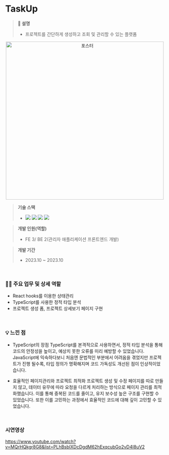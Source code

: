 # TaskUp
> **📖 설명**
> - 프로젝트를 간단하게 생성하고 조회 및 관리할 수 있는 플랫폼

<div align="center">
  <img src="https://github.com/user-attachments/assets/2908bc18-d27b-44cc-9a5d-16651b37146f" alt="포스터" width="500" />
</div>

> **기술 스택**
> - <img src="https://img.shields.io/badge/react-%2320232a.svg?style=for-the-badge&logo=react&logoColor=%2361DAFB"> <img src="https://img.shields.io/badge/typescript-%23007ACC.svg?style=for-the-badge&logo=typescript&logoColor=white"> <img src="https://img.shields.io/badge/styled--components-DB7093?style=for-the-badge&logo=styled-components&logoColor=white"> <img src="https://img.shields.io/badge/Axios-5A29E4.svg?style=for-the-badge&logo=axios&logoColor=white" />


> **개발 인원(역할)**
> - FE 3/ BE 2(관리자 애플리케이션 프론트엔드 개발)

> **개발 기간**
>  - 2023.10 ~ 2023.10

<br>

### 💁‍♂️ 주요 업무 및 상세 역할
- React hooks를 이용한 상태관리
- TypeScript를 사용한 정적 타입 분석
- 프로젝트 생성 폼, 프로젝트 상세보기 페이지 구현

<br>

### 💡 느낀 점
- TypeScript의 장점
  TypeScript를 본격적으로 사용하면서, 정적 타입 분석을 통해 코드의 안정성을 높이고, 예상치 못한 오류를 미리 예방할 수 있었습니다. JavaScript에 익숙하다보니 처음엔 문법적인 부분에서 어려움을 겪었지만 프로젝트가 진행 될수록,  타입 정의가 명확해지며 코드 가독성도 개선된 점이 인상적이었습니다.
    
- 효율적인 페이지관리와 프로젝트 최적화
  프로젝트 생성 및 수정 페이지를 따로 만들지 않고, 데이터 유무에 따라 요청을 다르게 처리하는 방식으로 페이지 관리를 최적화했습니다. 이를 통해 중복된 코드를 줄이고, 유지 보수성 높은 구조를 구현할 수 있었습니다. 또한 이를 고민하는 과정에서 효율적인 코드에 대해 깊이 고민할 수 있었습니다.
 
<br>

### 시연영상
https://www.youtube.com/watch?v=MQrHQkgr8G8&list=PLhBsbIXDcDgdM62hExqcubGo2vD4I8uV2

